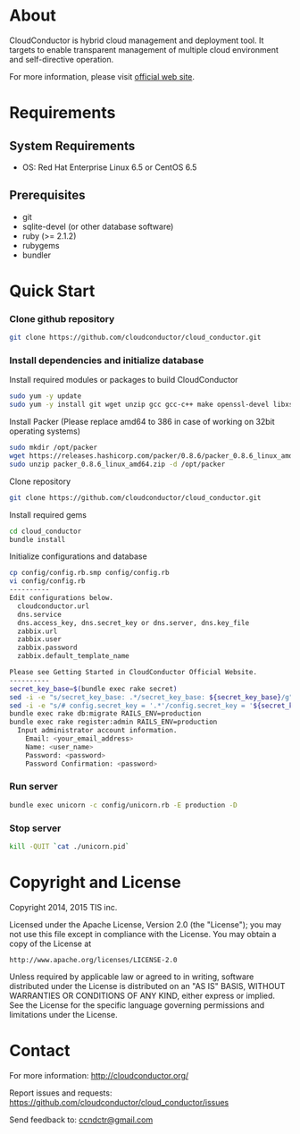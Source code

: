 About
=====

CloudConductor is hybrid cloud management and deployment tool.
It targets to enable transparent management of multiple cloud environment
and self-directive operation.

For more information, please visit [official web site](http://cloudconductor.org/).


Requirements
============

System Requirements
-------------------

- OS: Red Hat Enterprise Linux 6.5 or CentOS 6.5

Prerequisites
-------------

- git
- sqlite-devel (or other database software)
- ruby (>= 2.1.2)
- rubygems
- bundler


Quick Start
===========

### Clone github repository

```bash
git clone https://github.com/cloudconductor/cloud_conductor.git
```

### Install dependencies and initialize database

Install required modules or packages to build CloudConductor

```bash
sudo yum -y update
sudo yum -y install git wget unzip gcc gcc-c++ make openssl-devel libxslt-devel libxml2-devel
```

Install Packer (Please replace amd64 to 386 in case of working on 32bit operating systems)

```bash
sudo mkdir /opt/packer
wget https://releases.hashicorp.com/packer/0.8.6/packer_0.8.6_linux_amd64.zip
sudo unzip packer_0.8.6_linux_amd64.zip -d /opt/packer
```

Clone repository

```bash
git clone https://github.com/cloudconductor/cloud_conductor.git
```

Install required gems

```bash
cd cloud_conductor
bundle install
```

Initialize configurations and database

```bash
cp config/config.rb.smp config/config.rb
vi config/config.rb
----------
Edit configurations below.
  cloudconductor.url
  dns.service
  dns.access_key, dns.secret_key or dns.server, dns.key_file
  zabbix.url
  zabbix.user
  zabbix.password
  zabbix.default_template_name

Please see Getting Started in CloudConductor Official Website.
----------
secret_key_base=$(bundle exec rake secret)
sed -i -e "s/secret_key_base: .*/secret_key_base: ${secret_key_base}/g" config/secrets.yml
sed -i -e "s/# config.secret_key = '.*'/config.secret_key = '${secret_key_base}'/" config/initializers/devise.rb
bundle exec rake db:migrate RAILS_ENV=production
bundle exec rake register:admin RAILS_ENV=production
  Input administrator account information.
    Email: <your_email_address>
    Name: <user_name>
    Password: <password>
    Password Confirmation: <password>
```

### Run server

```bash
bundle exec unicorn -c config/unicorn.rb -E production -D
```

### Stop server

```bash
kill -QUIT `cat ./unicorn.pid`
```

Copyright and License
=====================

Copyright 2014, 2015 TIS inc.

Licensed under the Apache License, Version 2.0 (the "License");
you may not use this file except in compliance with the License.
You may obtain a copy of the License at

    http://www.apache.org/licenses/LICENSE-2.0

Unless required by applicable law or agreed to in writing, software
distributed under the License is distributed on an "AS IS" BASIS,
WITHOUT WARRANTIES OR CONDITIONS OF ANY KIND, either express or implied.
See the License for the specific language governing permissions and
limitations under the License.


Contact
========

For more information: <http://cloudconductor.org/>

Report issues and requests: <https://github.com/cloudconductor/cloud_conductor/issues>

Send feedback to: <ccndctr@gmail.com>
